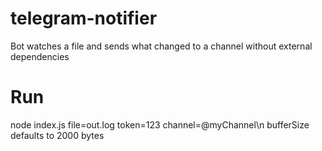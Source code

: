 # telegram-notifier
Bot watches a file and sends what changed to a channel without external dependencies

# Run
node index.js file=out.log token=123 channel=@myChannel\n
bufferSize defaults to 2000 bytes
